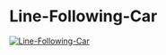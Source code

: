 # Line-Following-Car

[![Line-Following-Car](https://img.youtube.com/vi/sGhdr3jWEC4/0.jpg)](https://www.youtube.com/watch?v=sGhdr3jWEC4)


